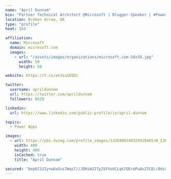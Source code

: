 ```yaml
---
name: "April Dunnam"
bio: "Partner Technical Architect @Microsoft | Blogger-Speaker | #PowerApps, #PowerAutomate, #Office365, #SharePoint | #WIT | #Karaoke Queen"
location: Broken Arrow, OK
type: "profile"
heat: 164

affiliation:
  name: Microsoft
  domain: microsoft.com
  images:
    - url: "/assets/images/organizations/microsoft.com-50x50.jpg"
      width: 50
      height: 50

website: https://t.co/enJuiGEQZc

twitter:
  username: aprildunnam
  url: https://twitter.com/aprildunnam
  followers: 8629

linkedin:
  url: https://www.linkedin.com/public-profile/in/april-dunnam

topics:
  - Power Apps

images:
  - url: https://pbs.twimg.com/profile_images/1326986540329918465/W_IJ6Ih2_400x400.jpg
    width: 400
    height: 400
    isCached: true
    title: "April Dunnam"

secured: "bep6I3JIy+wUaGns7WqsT//JDHiWJITy25FVu8CLqk7QErePuAxZfCB//0ds4hpLghdPgBKvuE7QNLI41qJnHbcSnmEon94EXhYBwyJPTe7DZv2YKbtwewN5aEvyt4wWYeYsU2qJSNvw5pbrXCmN2ClsnN5mLUiSygaXUOYtqFJ6IAfAid8l22deVQk+SZfw1KUxsLwE3pB6UqRq1pY2ES6kQfZ+9duMFgWBJOz/jgaqga7VgXxTIHBnCLIv9JM7n3W16K2pytmTNExmUOwshTc1JCr68z9PuWzscc7uPRSkhkTMN2YLnWBinRu+o9yEuXfY2CD+roBYqQY20stz6Ppa5KDFZ/AsehpV7hNVoQj2IUAiNZBkjQSOQyECAetKGtzGAFpG4bZgqk9RtK4sYX6vX2QaiwcRe8nIuZIm6yE=;+xiHpVd5YidCe8YyNvO9dw=="
---
```


